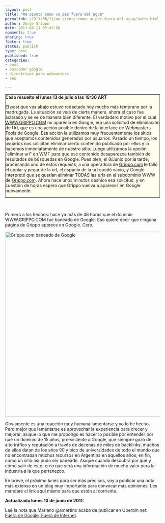 ```yaml
--- 
layout: post
title: "Me siento como un pez fuera del agua"
permalink: /2011/06/11/me-siento-como-un-pez-fuera-del-agua/index.html
author: Jorge Grippo
date: 2011-06-11 02:42:06
comments: true
sharing: true
footer: true
status: publish
type: post
published: true
categories: 
- post
- buscador google
- directrices para webmasters
- seo

---
```

<!-- 208 -->
<div style="background:#ffe;border:1px solid black;"><strong>Caso resuelto el lunes 13 de julio a las 19:30 ART</strong><p>El post que ves abajo estuvo redactado hoy mucho más temprano por la madrugada. La situación se veía de cierta manera, ahora el caso fue aclarado y se ve de manera bien diferente. El verdadero motivo por el cual <a href="https://WWW.GRIPPO.COM/">WWW.GRIPPO.COM</a> no aparecía en Google, era una solicitud de eliminación de Url, que es una acción posible dentro de la interface de Webmasters Tools de Google. Esa acción la utilizamos muy frecuentemente los sitios que aceptamos contenidos generados por usuarios. Pasado un tiempo, los usuarios nos solicitan eliminar cierto contenido publicado por ellos y lo hacemos inmediatamente de nuestro sitio. Luego utilizamos la opción "eliminar url" en WMT para que ese contenido desaparezca también de resultados de búsquedas en Google. Pues bien, el 8/Junio por la tarde, procesando uno de estos requests, a una operadora de <a href="https://www.Grippo.com/">Grippo.com</a> le falló el copiar y pegar de la url, el espacio de la url quedó vacío, y Google interpretó que se querían eliminar TODAS las urls en el subdominio WWW de <a href="https://www.Grippo.com/">Grippo.com</a>. Ahora hace unos minutos deshice esa solicitud, y en cuestión de horas espero que Grippo vuelva a aparecer en Google nuevamente.</p></div>

&nbsp;

Primero a los hechos: hace ya más de 48 horas que el dominio WWW.GRIPPO.COM fue baneado de Google. Eso quiere decir que ninguna página de Grippo aparece en Google. Cero.

<caption id="" align="aligncenter" width="600" caption="No se ha encontrado resultado para tu búsqueda de WWW.GRIPPO.COM"><a href="https://www.google.com/search?q=site%3Awww.grippo.com"><img title="No se ha encontrado a WWW.GRIPPO.COM" src="https://a3.sphotos.ak.fbcdn.net/hphotos-ak-ash4/249681_10150277246445211_681735210_9499465_1281268_n.jpg" alt="Grippo.com baneado de Google" width="600" /></a></caption>

Obviamente es una reacción muy humana lamentarse y yo lo he hecho. Pero mejor que lamentarse es aprovechar la experiencia para crecer y mejorar, asique lo que me propongo es hacer lo posible por entender por qué un dominio de 15 años, preexistente a Google, que siempre gozó de alto tráfico y reputación a través de decenas de miles de backlinks, muchos de ellos datan de los años 90 y pico de universidades de todo el mundo que no encontraban muchos recursos en Argentina en aquellos años, en fin, cómo un sitio así pudo ser baneado. Asique cuando descubra por qué y cómo salir de esto, creo que será una información de mucho valor para la industria a la que pertenezco.

En breve, el próximo lunes para ser más precisos, voy a publicar una nota más extensa en un blog muy importante para convocar más opiniones. Les mandaré el link aquí mismo para que estén al corriente.

<strong>Actualizado lunes 13 de junio de 2011:</strong>

Leé la nota que Mariano @amartino acaba de publicar en Uberbin.net: <a href="https://www.uberbin.net/archivos/google/fuera-de-google-fuera-de-internet.php">Fuera de Google, Fuera de Internet</a>.

